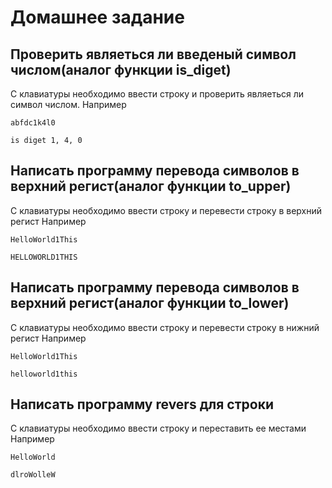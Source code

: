 # Домашнее задание
## Проверить являеться ли введеный символ числом(аналог функции is_diget)
С клавиатуры необходимо ввести строку и проверить являеться ли символ числом.
Например
```
abfdc1k4l0

is diget 1, 4, 0
```

## Написать программу перевода символов в верхний регист(аналог функции to_upper)
С клавиатуры необходимо ввести строку и перевести строку в верхний регист
Например
```
HelloWorld1This

HELLOWORLD1THIS
```

## Написать программу перевода символов в верхний регист(аналог функции  to_lower)
С клавиатуры необходимо ввести строку и перевести строку в нижний регист
Например
```
HelloWorld1This

helloworld1this
```

## Написать программу revers для строки
С клавиатуры необходимо ввести строку и переставить ее местами
Например
```
HelloWorld

dlroWolleW
```
